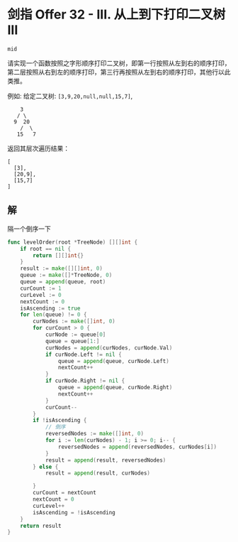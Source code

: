 # 剑指 Offer 32 - III. 从上到下打印二叉树 III

`mid`

请实现一个函数按照之字形顺序打印二叉树，即第一行按照从左到右的顺序打印，第二层按照从右到左的顺序打印，第三行再按照从左到右的顺序打印，其他行以此类推。

例如:
给定二叉树: `[3,9,20,null,null,15,7]`,

```
    3
   / \
  9  20
    /  \
   15   7
```

返回其层次遍历结果：

```
[
  [3],
  [20,9],
  [15,7]
]
```

## 解

隔一个倒序一下

```go
func levelOrder(root *TreeNode) [][]int {
	if root == nil {
		return [][]int{}
	}
	result := make([][]int, 0)
	queue := make([]*TreeNode, 0)
	queue = append(queue, root)
	curCount := 1
	curLevel := 0
	nextCount := 0
	isAscending := true
	for len(queue) != 0 {
		curNodes := make([]int, 0)
		for curCount > 0 {
			curNode := queue[0]
			queue = queue[1:]
			curNodes = append(curNodes, curNode.Val)
			if curNode.Left != nil {
				queue = append(queue, curNode.Left)
				nextCount++
			}
			if curNode.Right != nil {
				queue = append(queue, curNode.Right)
				nextCount++
			}
			curCount--
		}
		if !isAscending {
			// 倒序
			reversedNodes := make([]int, 0)
			for i := len(curNodes) - 1; i >= 0; i-- {
				reversedNodes = append(reversedNodes, curNodes[i])
			}
			result = append(result, reversedNodes)
		} else {
			result = append(result, curNodes)

		}
		curCount = nextCount
		nextCount = 0
		curLevel++
		isAscending = !isAscending
	}
	return result
}
```

